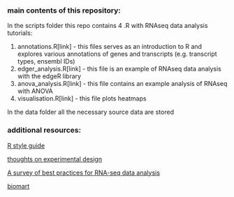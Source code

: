 ### main contents of this repository:

In the scripts folder this repo contains 4 .R with RNAseq data analysis tutorials:

1. annotations.R[link] - this files serves as an introduction to R and explores various annotations of genes and transcripts (e.g. transcript types, ensembl IDs)
2. edger_analysis.R[link] - this file is an example of RNAseq data analysis with the edgeR library
3. anova_analysis.R[link] - this file contains an example analysis of RNAseq with ANOVA
4. visualisation.R[link] - this file plots heatmaps


In the data folder all the necessary source data are stored


### additional resources:

[R style guide](http://adv-r.had.co.nz/Style.html)

[thoughts on experimental design](https://rnaseq.uoregon.edu/#exp-design)

[A survey of best practices for RNA-seq data analysis](https://genomebiology.biomedcentral.com/articles/10.1186/s13059-016-0881-8)

[biomart](http://www.ensembl.org/biomart/martview/c94e38bf4ec0092a1bc759804d0a2be5)
